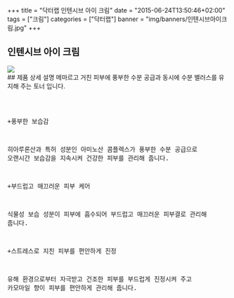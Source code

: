 +++
title = "닥터랩 인텐시브 아이 크림"
date = "2015-06-24T13:50:46+02:00"
tags = ["크림"]
categories = ["닥터랩"]
banner = "img/banners/인텐시브아이크림.jpg"
+++

## 인텐시브 아이 크림
<img src="/img/banners/인텐시브아이크림.jpg" style="max-width: 100%; height: auto;">
<br>
## 제품 상세 설명
메마르고 거친 피부에 풍부한 수분 공급과 동시에 수분 밸러스를 유지해 주는 토너 입니다.<pre>  

+풍부한 보습감

히아루론산과 특허 성분인 아미노산 콤플렉스가 풍부한 수분 공급으로 오랜시간 보습감을 지속시켜 건강한 피부를 관리해 줍니다.

+부드럽고 매끄러운 피부 케어

식물성 보습 성분이 피부에 흡수되어 부드럽고 매끄러운 피부결로 관리해 줍니다.

+스트레스로 지친 피부를 편안하게 진정

유해 환경으로부터 자극받고 건조한 피부를 부드럽게 진정시켜 주고 카모마일 향이 피부를 편안하게 관리해 줍니다.
